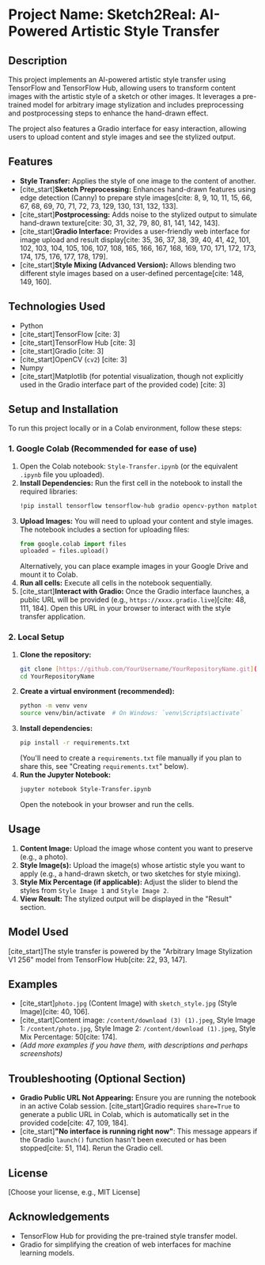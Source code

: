 
# Project Name: Sketch2Real: AI-Powered Artistic Style Transfer

## Description
This project implements an AI-powered artistic style transfer using TensorFlow and TensorFlow Hub, allowing users to transform content images with the artistic style of a sketch or other images. It leverages a pre-trained model for arbitrary image stylization and includes preprocessing and postprocessing steps to enhance the hand-drawn effect.

The project also features a Gradio interface for easy interaction, allowing users to upload content and style images and see the stylized output.

## Features
* **Style Transfer:** Applies the style of one image to the content of another.
* [cite_start]**Sketch Preprocessing:** Enhances hand-drawn features using edge detection (Canny) to prepare style images[cite: 8, 9, 10, 11, 15, 66, 67, 68, 69, 70, 71, 72, 73, 129, 130, 131, 132, 133].
* [cite_start]**Postprocessing:** Adds noise to the stylized output to simulate hand-drawn texture[cite: 30, 31, 32, 79, 80, 81, 141, 142, 143].
* [cite_start]**Gradio Interface:** Provides a user-friendly web interface for image upload and result display[cite: 35, 36, 37, 38, 39, 40, 41, 42, 101, 102, 103, 104, 105, 106, 107, 108, 165, 166, 167, 168, 169, 170, 171, 172, 173, 174, 175, 176, 177, 178, 179].
* [cite_start]**Style Mixing (Advanced Version):** Allows blending two different style images based on a user-defined percentage[cite: 148, 149, 160].

## Technologies Used
* Python
* [cite_start]TensorFlow [cite: 3]
* [cite_start]TensorFlow Hub [cite: 3]
* [cite_start]Gradio [cite: 3]
* [cite_start]OpenCV (`cv2`) [cite: 3]
* Numpy
* [cite_start]Matplotlib (for potential visualization, though not explicitly used in the Gradio interface part of the provided code) [cite: 3]

## Setup and Installation

To run this project locally or in a Colab environment, follow these steps:

### 1. Google Colab (Recommended for ease of use)

1.  Open the Colab notebook: `Style-Transfer.ipynb` (or the equivalent `.ipynb` file you uploaded).
2.  **Install Dependencies:** Run the first cell in the notebook to install the required libraries:
    ```bash
    !pip install tensorflow tensorflow-hub gradio opencv-python matplotlib
    ```
3.  **Upload Images:** You will need to upload your content and style images. The notebook includes a section for uploading files:
    ```python
    from google.colab import files
    uploaded = files.upload()
    ```
    Alternatively, you can place example images in your Google Drive and mount it to Colab.
4.  **Run all cells:** Execute all cells in the notebook sequentially.
5.  [cite_start]**Interact with Gradio:** Once the Gradio interface launches, a public URL will be provided (e.g., `https://xxxx.gradio.live`)[cite: 48, 111, 184]. Open this URL in your browser to interact with the style transfer application.

### 2. Local Setup

1.  **Clone the repository:**
    ```bash
    git clone [https://github.com/YourUsername/YourRepositoryName.git](https://github.com/YourUsername/YourRepositoryName.git)
    cd YourRepositoryName
    ```
2.  **Create a virtual environment (recommended):**
    ```bash
    python -m venv venv
    source venv/bin/activate  # On Windows: `venv\Scripts\activate`
    ```
3.  **Install dependencies:**
    ```bash
    pip install -r requirements.txt
    ```
    (You'll need to create a `requirements.txt` file manually if you plan to share this, see "Creating `requirements.txt`" below).
4.  **Run the Jupyter Notebook:**
    ```bash
    jupyter notebook Style-Transfer.ipynb
    ```
    Open the notebook in your browser and run the cells.

## Usage

1.  **Content Image:** Upload the image whose content you want to preserve (e.g., a photo).
2.  **Style Image(s):** Upload the image(s) whose artistic style you want to apply (e.g., a hand-drawn sketch, or two sketches for style mixing).
3.  **Style Mix Percentage (if applicable):** Adjust the slider to blend the styles from `Style Image 1` and `Style Image 2`.
4.  **View Result:** The stylized output will be displayed in the "Result" section.

## Model Used
[cite_start]The style transfer is powered by the "Arbitrary Image Stylization V1 256" model from TensorFlow Hub[cite: 22, 93, 147].

## Examples

* [cite_start]`photo.jpg` (Content Image) with `sketch_style.jpg` (Style Image)[cite: 40, 106].
* [cite_start]Content image: `/content/download (3) (1).jpeg`, Style Image 1: `/content/photo.jpg`, Style Image 2: `/content/download (1).jpeg`, Style Mix Percentage: 50[cite: 174].
* *(Add more examples if you have them, with descriptions and perhaps screenshots)*

## Troubleshooting (Optional Section)
* **Gradio Public URL Not Appearing:** Ensure you are running the notebook in an active Colab session. [cite_start]Gradio requires `share=True` to generate a public URL in Colab, which is automatically set in the provided code[cite: 47, 109, 184].
* [cite_start]**"No interface is running right now"**: This message appears if the Gradio `launch()` function hasn't been executed or has been stopped[cite: 51, 114]. Rerun the Gradio cell.

## License
[Choose your license, e.g., MIT License]

## Acknowledgements
* TensorFlow Hub for providing the pre-trained style transfer model.
* Gradio for simplifying the creation of web interfaces for machine learning models.